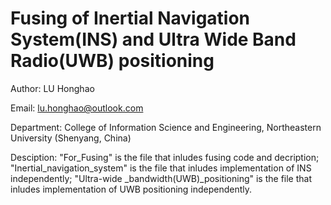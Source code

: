 # Fusing of Inertial Navigation System(INS) and Ultra Wide Band Radio(UWB) positioning

Author: LU Honghao

Email: lu.honghao@outlook.com

Department: College of Information Science and Engineering, Northeastern University (Shenyang, China)

Desciption:
"For_Fusing" is the file that inludes fusing code and decription; 
"Inertial_navigation_system" is the file that inludes implementation of INS independently; 
"Ultra-wide _bandwidth(UWB)_positioning" is the file that inludes implementation of UWB positioning independently. 
